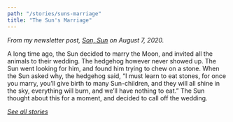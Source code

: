 ```yaml
---
path: "/stories/suns-marriage"
title: "The Sun's Marriage"
---
```


*From my newsletter post, [Son, Sun](https://simonsarris.substack.com/p/son-sun) on August 7, 2020.*

A long time ago, the Sun decided to marry the Moon, and invited all the animals to their wedding. The hedgehog however never showed up. The Sun went looking for him, and found him trying to chew on a stone. When the Sun asked why, the hedgehog said, “I must learn to eat stones, for once you marry, you’ll give birth to many Sun-children, and they will all shine in the sky, everything will burn, and we’ll have nothing to eat.” The Sun thought about this for a moment, and decided to call off the wedding.

*[See all stories](/stories/)*